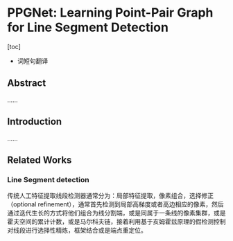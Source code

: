 # PPGNet: Learning Point-Pair Graph for Line Segment Detection

[toc]

- 词短句翻译

## Abstract

……

## Introduction

……

## Related Works

### Line Segment detection

传统人工特征提取线段检测器通常分为：局部特征提取，像素组合，选择修正（optional refinement），通常首先检测到局部高梯度或者高边相应的像素，然后通过迭代生长的方式将他们组合为线分割端，或是同属于一条线的像素集群，或是霍夫空间的累计计数，或是马尔科夫链，接着利用基于亥姆霍兹原理的假检测控制对线段进行选择性精炼，框架结合或是端点重定位。




